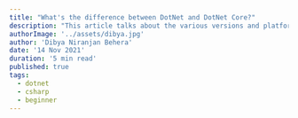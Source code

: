 ```yaml
---
title: "What's the difference between DotNet and DotNet Core?"
description: "This article talks about the various versions and platform that Microsoft DotNet offers and which one fix your needs the best"
authorImage: '../assets/dibya.jpg'
author: 'Dibya Niranjan Behera'
date: '14 Nov 2021'
duration: '5 min read'
published: true
tags:
  - dotnet
  - csharp
  - beginner
---
```


<div id="article-header"></div>

<div id="article-footer"></div>